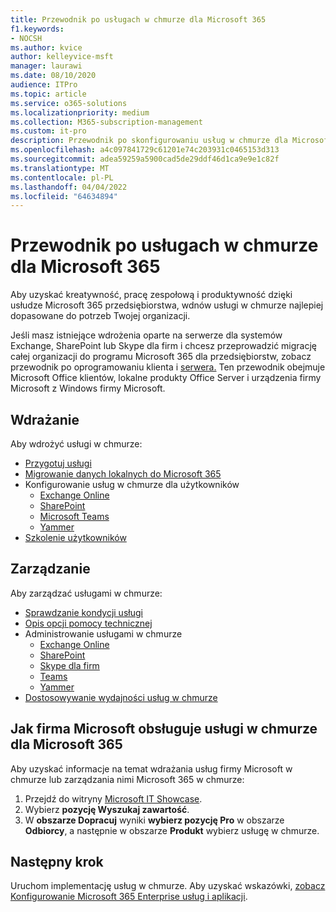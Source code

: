 ```yaml
---
title: Przewodnik po usługach w chmurze dla Microsoft 365
f1.keywords:
- NOCSH
ms.author: kvice
author: kelleyvice-msft
manager: laurawi
ms.date: 08/10/2020
audience: ITPro
ms.topic: article
ms.service: o365-solutions
ms.localizationpriority: medium
ms.collection: M365-subscription-management
ms.custom: it-pro
description: Przewodnik po skonfigurowaniu usług w chmurze dla Microsoft 365.
ms.openlocfilehash: a4c097841729c61201e74c203931c0465153d313
ms.sourcegitcommit: adea59259a5900cad5de29ddf46d1ca9e9e1c82f
ms.translationtype: MT
ms.contentlocale: pl-PL
ms.lasthandoff: 04/04/2022
ms.locfileid: "64634894"
---
```

# <a name="cloud-services-roadmap-for-microsoft-365"></a>Przewodnik po usługach w chmurze dla Microsoft 365

Aby uzyskać kreatywność, pracę zespołową i produktywność dzięki usłudze Microsoft 365 przedsiębiorstwa, wdnów usługi w chmurze najlepiej dopasowane do potrzeb Twojej organizacji.

Jeśli masz istniejące wdrożenia oparte na serwerze dla systemów Exchange, SharePoint lub Skype dla firm i chcesz przeprowadzić migrację całej organizacji do programu Microsoft 365 dla przedsiębiorstw, zobacz przewodnik po oprogramowaniu klienta i [serwera.](client-server-software-roadmap-microsoft-365.md) Ten przewodnik obejmuje Microsoft Office klientów, lokalne produkty Office Server i urządzenia firmy Microsoft z Windows firmy Microsoft.

## <a name="deploy"></a>Wdrażanie

Aby wdrożyć usługi w chmurze:

- [Przygotuj usługi](configure-services-and-applications.md)
- [Migrowanie danych lokalnych do Microsoft 365](migrate-data-to-office-365.md)
- Konfigurowanie usług w chmurze dla użytkowników
  - [Exchange Online](/Exchange/exchange-online)
  - [SharePoint](/sharepoint/sharepoint-online)
  - [Microsoft Teams](/MicrosoftTeams/Teams-overview)
  - [Yammer](https://support.office.com/article/e1464355-1f97-49ac-b2aa-dd320b179dbe)
- [Szkolenie użytkowników](/office365/admin/admin-overview/get-started-with-office-365#training-resources-for-your-users)

## <a name="manage"></a>Zarządzanie

Aby zarządzać usługami w chmurze: 

- [Sprawdzanie kondycji usługi](view-service-health.md)
- [Opis opcji pomocy technicznej](../admin/get-help-support.md)
- Administrowanie usługami w chmurze
  - [Exchange Online](/Exchange/exchange-online)
  - [SharePoint](https://support.office.com/article/79eb0420-8cbd-4bcb-a90b-ddc7d3ab4b3a)
  - [Skype dla firm](/SkypeForBusiness/skype-for-business-online)
  - [Teams](/MicrosoftTeams/quality-of-experience-review-guide)
  - [Yammer](https://support.office.com/article/e1464355-1f97-49ac-b2aa-dd320b179dbe)
- [Dostosowywanie wydajności usług w chmurze](tune-microsoft-365-performance.md)

## <a name="how-microsoft-does-cloud-services-for-microsoft-365"></a>Jak firma Microsoft obsługuje usługi w chmurze dla Microsoft 365

Aby uzyskać informacje na temat wdrażania usług firmy Microsoft w chmurze lub zarządzania nimi Microsoft 365 w chmurze:

1. Przejdź do witryny [Microsoft IT Showcase](https://www.microsoft.com/itshowcase).
2. Wybierz **pozycję Wyszukaj zawartość**.
3. W **obszarze Dopracuj** wyniki **wybierz pozycję Pro** w obszarze **Odbiorcy**, a następnie w obszarze **Produkt** wybierz usługę w chmurze.

## <a name="next-step"></a>Następny krok

Uruchom implementację usług w chmurze. Aby uzyskać wskazówki, [zobacz Konfigurowanie Microsoft 365 Enterprise usług i aplikacji](configure-services-and-applications.md).
